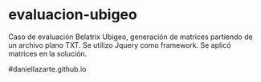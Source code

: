 # evaluacion-ubigeo
Caso de evaluación Belatrix Ubigeo, generación de matrices partiendo de un archivo plano TXT.
Se utilizo Jquery como framework.
Se aplicó matrices en la solución.

#daniellazarte.github.io
